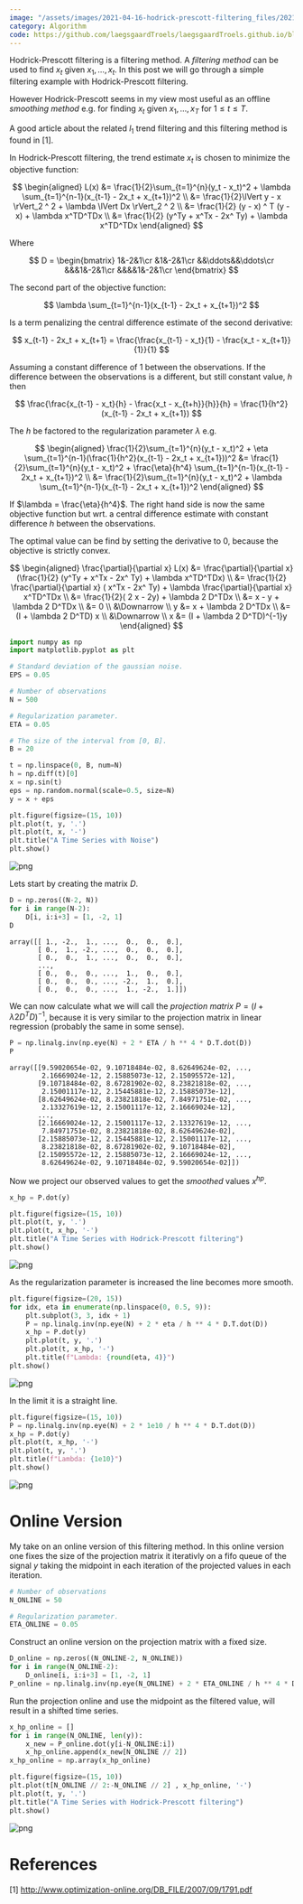 ```yaml
---
image: "/assets/images/2021-04-16-hodrick-prescott-filtering_files/2021-04-16-hodrick-prescott-filtering_2_0.png"
category: Algorithm
code: https://github.com/laegsgaardTroels/laegsgaardTroels.github.io/blob/master/notebooks/2021-04-16-hodrick-prescott-filtering.ipynb
---
```

Hodrick-Prescott filtering is a filtering method. A *filtering method* can be used to find $x_t$ given $x_1,\dots,x_t$. In this post we will go through a simple filtering example with Hodrick-Prescott filtering. <!--more-->

However Hodrick-Prescott seems in my view most useful as an offline *smoothing method* e.g. for finding $x_t$ given $x_1,\dots,x_T$ for $1\leq t\leq T$.

A good article about the related $l_1$ trend filtering and this filtering method is found in [1].

In Hodrick-Prescott filtering, the trend estimate $x_t$ is chosen to minimize the objective function:
    
$$
\begin{aligned}
L(x) 
&= \frac{1}{2}\sum_{t=1}^{n}(y_t - x_t)^2 + \lambda \sum_{t=1}^{n-1}(x_{t-1} - 2x_t + x_{t+1})^2 \\
&= \frac{1}{2}\lVert y - x \rVert_2 ^ 2 + \lambda \lVert Dx \rVert_2 ^ 2 \\
&= \frac{1}{2} (y - x) ^ T (y - x) + \lambda x^TD^TDx \\
&= \frac{1}{2} (y^Ty + x^Tx - 2x^ Ty) + \lambda x^TD^TDx
\end{aligned}
$$

Where 

$$
D = 
\begin{bmatrix}
1&-2&1\cr
&1&-2&1\cr
&&\ddots&&\ddots\cr
&&&1&-2&1\cr
&&&&1&-2&1\cr
\end{bmatrix}
$$

The second part of the objective function:

$$
\lambda \sum_{t=1}^{n-1}(x_{t-1} - 2x_t + x_{t+1})^2
$$

Is a term penalizing the central difference estimate of the second derivative:

$$
x_{t-1} - 2x_t + x_{t+1} = \frac{\frac{x_{t-1} - x_t}{1} - \frac{x_t - x_{t+1}}{1}}{1}
$$

Assuming a constant difference of $1$ between the observations. If the difference between the observations is a different, but still constant value, $h$ then 

$$
\frac{\frac{x_{t-1} - x_t}{h} - \frac{x_t - x_{t+h}}{h}}{h} = \frac{1}{h^2}(x_{t-1} - 2x_t + x_{t+1})
$$

The $h$ be factored to the regularization parameter $\lambda$ e.g.

$$
\begin{aligned}
\frac{1}{2}\sum_{t=1}^{n}(y_t - x_t)^2 + \eta \sum_{t=1}^{n-1}(\frac{1}{h^2}(x_{t-1} - 2x_t + x_{t+1}))^2 
&= \frac{1}{2}\sum_{t=1}^{n}(y_t - x_t)^2 + \frac{\eta}{h^4} \sum_{t=1}^{n-1}(x_{t-1} - 2x_t + x_{t+1})^2 \\
&= \frac{1}{2}\sum_{t=1}^{n}(y_t - x_t)^2 + \lambda \sum_{t=1}^{n-1}(x_{t-1} - 2x_t + x_{t+1})^2
\end{aligned}
$$

If $\lambda = \frac{\eta}{h^4}$. The right hand side is now the same objective function but wrt. a central difference estimate with constant difference $h$ between the observations. 

The optimal value can be find by setting the derivative to $0$, because the objective is strictly convex.

$$
\begin{aligned}
\frac{\partial}{\partial x} L(x)
&= \frac{\partial}{\partial x} (\frac{1}{2} (y^Ty + x^Tx - 2x^ Ty) + \lambda x^TD^TDx) \\
&= \frac{1}{2} \frac{\partial}{\partial x} ( x^Tx - 2x^ Ty) + \lambda \frac{\partial}{\partial x} x^TD^TDx \\
&= \frac{1}{2}( 2 x - 2y) + \lambda 2 D^TDx \\
&= x - y + \lambda 2 D^TDx \\
&= 0 \\
&\Downarrow \\
y
&= x + \lambda 2 D^TDx \\
&= (I + \lambda 2 D^TD) x \\
&\Downarrow \\
x &= (I + \lambda 2 D^TD)^{-1}y
\end{aligned}
$$


```python
import numpy as np
import matplotlib.pyplot as plt

# Standard deviation of the gaussian noise.
EPS = 0.05

# Number of observations
N = 500

# Regularization parameter.
ETA = 0.05

# The size of the interval from [0, B].
B = 20

t = np.linspace(0, B, num=N)
h = np.diff(t)[0]
x = np.sin(t)
eps = np.random.normal(scale=0.5, size=N)
y = x + eps

plt.figure(figsize=(15, 10))
plt.plot(t, y, '.')
plt.plot(t, x, '-')
plt.title("A Time Series with Noise")
plt.show()
```


    
![png](/assets/images/2021-04-16-hodrick-prescott-filtering_files/2021-04-16-hodrick-prescott-filtering_2_0.png)
    


Lets start by creating the matrix $D$.


```python
D = np.zeros((N-2, N))
for i in range(N-2):
    D[i, i:i+3] = [1, -2, 1]
D
```




    array([[ 1., -2.,  1., ...,  0.,  0.,  0.],
           [ 0.,  1., -2., ...,  0.,  0.,  0.],
           [ 0.,  0.,  1., ...,  0.,  0.,  0.],
           ...,
           [ 0.,  0.,  0., ...,  1.,  0.,  0.],
           [ 0.,  0.,  0., ..., -2.,  1.,  0.],
           [ 0.,  0.,  0., ...,  1., -2.,  1.]])



We can now calculate what we will call the *projection matrix* $P = (I + \lambda 2 D^TD)^{-1}$, because it is very similar to the projection matrix in linear regression (probably the same in some sense).


```python
P = np.linalg.inv(np.eye(N) + 2 * ETA / h ** 4 * D.T.dot(D))
P
```




    array([[9.59020654e-02, 9.10718484e-02, 8.62649624e-02, ...,
            2.16669024e-12, 2.15885073e-12, 2.15095572e-12],
           [9.10718484e-02, 8.67281902e-02, 8.23821818e-02, ...,
            2.15001117e-12, 2.15445881e-12, 2.15885073e-12],
           [8.62649624e-02, 8.23821818e-02, 7.84971751e-02, ...,
            2.13327619e-12, 2.15001117e-12, 2.16669024e-12],
           ...,
           [2.16669024e-12, 2.15001117e-12, 2.13327619e-12, ...,
            7.84971751e-02, 8.23821818e-02, 8.62649624e-02],
           [2.15885073e-12, 2.15445881e-12, 2.15001117e-12, ...,
            8.23821818e-02, 8.67281902e-02, 9.10718484e-02],
           [2.15095572e-12, 2.15885073e-12, 2.16669024e-12, ...,
            8.62649624e-02, 9.10718484e-02, 9.59020654e-02]])



Now we project our observed values to get the *smoothed* values $x^{hp}$.


```python
x_hp = P.dot(y)
```


```python
plt.figure(figsize=(15, 10))
plt.plot(t, y, '.')
plt.plot(t, x_hp, '-')
plt.title("A Time Series with Hodrick-Prescott filtering")
plt.show()
```


    
![png](/assets/images/2021-04-16-hodrick-prescott-filtering_files/2021-04-16-hodrick-prescott-filtering_9_0.png)
    


As the regularization parameter is increased the line becomes more smooth.


```python
plt.figure(figsize=(20, 15))
for idx, eta in enumerate(np.linspace(0, 0.5, 9)):
    plt.subplot(3, 3, idx + 1)
    P = np.linalg.inv(np.eye(N) + 2 * eta / h ** 4 * D.T.dot(D))
    x_hp = P.dot(y)
    plt.plot(t, y, '.')
    plt.plot(t, x_hp, '-')
    plt.title(f"Lambda: {round(eta, 4)}")
plt.show()
```


    
![png](/assets/images/2021-04-16-hodrick-prescott-filtering_files/2021-04-16-hodrick-prescott-filtering_11_0.png)
    


In the limit it is a straight line.


```python
plt.figure(figsize=(15, 10))
P = np.linalg.inv(np.eye(N) + 2 * 1e10 / h ** 4 * D.T.dot(D))
x_hp = P.dot(y)
plt.plot(t, x_hp, '-')
plt.plot(t, y, '.')
plt.title(f"Lambda: {1e10}")
plt.show()
```


    
![png](/assets/images/2021-04-16-hodrick-prescott-filtering_files/2021-04-16-hodrick-prescott-filtering_13_0.png)
    


# Online Version

My take on an online version of this filtering method. In this online version one fixes the size of the projection matrix it iterativly on a fifo queue of the signal $y$ taking the midpoint in each iteration of the projected values in each iteration.


```python
# Number of observations
N_ONLINE = 50

# Regularization parameter.
ETA_ONLINE = 0.05
```

Construct an online version on the projection matrix with a fixed size.


```python
D_online = np.zeros((N_ONLINE-2, N_ONLINE))
for i in range(N_ONLINE-2):
    D_online[i, i:i+3] = [1, -2, 1]
P_online = np.linalg.inv(np.eye(N_ONLINE) + 2 * ETA_ONLINE / h ** 4 * D_online.T.dot(D_online))
```

Run the projection online and use the midpoint as the filtered value, will result in a shifted time series.


```python
x_hp_online = []
for i in range(N_ONLINE, len(y)):
    x_new = P_online.dot(y[i-N_ONLINE:i])
    x_hp_online.append(x_new[N_ONLINE // 2])
x_hp_online = np.array(x_hp_online)
```


```python
plt.figure(figsize=(15, 10))
plt.plot(t[N_ONLINE // 2:-N_ONLINE // 2] , x_hp_online, '-')
plt.plot(t, y, '.')
plt.title("A Time Series with Hodrick-Prescott filtering")
plt.show()
```


    
![png](/assets/images/2021-04-16-hodrick-prescott-filtering_files/2021-04-16-hodrick-prescott-filtering_20_0.png)
    


# References

[1] http://www.optimization-online.org/DB_FILE/2007/09/1791.pdf
